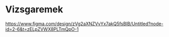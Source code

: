 # Vizsgaremek


https://www.figma.com/design/zVg2aXNZVvYx7akQ5fsBlB/Untitled?node-id=2-6&t=zELpZVWX8PLTmQpO-1
